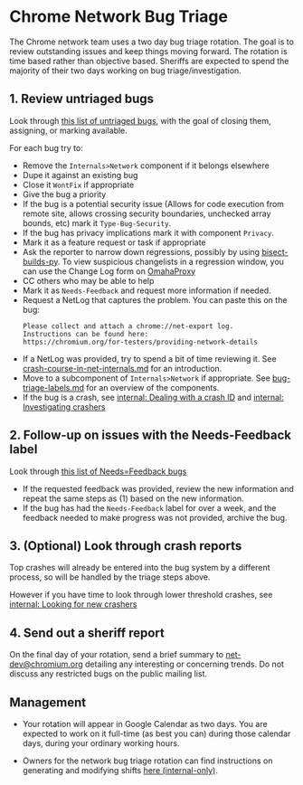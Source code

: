 # Chrome Network Bug Triage

The Chrome network team uses a two day bug triage rotation. The goal is to
review outstanding issues and keep things moving forward. The rotation is time
based rather than objective based. Sheriffs are expected to spend the majority
of their two days working on bug triage/investigation.

## 1. Review untriaged bugs

Look through [this list of untriaged
bugs](https://bugs.chromium.org/p/chromium/issues/list?q=component%3AInternals%3ENetwork%20status%3Aunconfirmed%2Cuntriaged%20-component%3AInternals%3ENetwork%3ECookies%20-component%3AInternals%3ENetwork%3EDNS%20-component%3AInternals%3ENetwork%3ECookies%20-component%3AInternals%3ENetwork%3ECertificate%20-component%3AInternals%3ENetwork%3EReportingAndNEL%20-component%3AInternals%3ENetwork%3EDataUse%20-component%3AInternals%3ENetwork%3EEV%20-component%3AInternals%3ENetwork%3EDataProxy%20-component%3AInternals%3ENetwork%3ECertTrans%20-component%3AInternals%3ENetwork%3ENetworkQuality%20-component%3AInternals%3ENetwork%3EDoH%20-component%3AInternals%3ENetwork%3ENetInfo%20-component%3AOS%3ESystems%3ENetwork&sort=pri%20-opened),
with the goal of closing them, assigning, or marking available.

For each bug try to:

* Remove the `Internals>Network` component if it belongs elsewhere
* Dupe it against an existing bug
* Close it `WontFix` if appropriate
* Give the bug a priority
* If the bug is a potential security issue (Allows for code execution from remote
  site, allows crossing security boundaries, unchecked array bounds, etc) mark
  it `Type-Bug-Security`.
* If the bug has privacy implications mark it with component `Privacy`.
* Mark it as a feature request or task if appropriate
* Ask the reporter to narrow down regressions, possibly by using
  [bisect-builds-py](https://www.chromium.org/developers/bisect-builds-py). To
  view suspicious changelists in a regression window, you can use the Change Log
  form on [OmahaProxy](https://omahaproxy.appspot.com/)
* CC others who may be able to help
* Mark it as `Needs-Feedback` and request more information if needed.
* Request a NetLog that captures the problem. You can paste this on the bug:
  ```
  Please collect and attach a chrome://net-export log.
  Instructions can be found here:
  https://chromium.org/for-testers/providing-network-details
  ```
* If a NetLog was provided, try to spend a bit of time reviewing it. See
  [crash-course-in-net-internals.md](crash-course-in-net-internals.md) for an
  introduction.
* Move to a subcomponent of `Internals>Network` if appropriate. See
  [bug-triage-labels.md](bug-triage-labels.md) for an overview of the components.
* If the bug is a crash, see [internal: Dealing with a crash
  ID](https://goto.google.com/network_triage_internal#dealing-with-a-crash-id)
and [internal: Investigating
crashers](https://goto.google.com/network_triage_internal#investigating-crashers)

## 2. Follow-up on issues with the Needs-Feedback label

Look through [this list of Needs=Feedback
bugs](https://bugs.chromium.org/p/chromium/issues/list?q=component%3AInternals%3ENetwork%20Needs%3DFeedback%20-component%3AInternals%3ENetwork%3ECookies%20-component%3AInternals%3ENetwork%3EDNS%20-component%3AInternals%3ENetwork%3ECookies%20-component%3AInternals%3ENetwork%3ECertificate%20-component%3AInternals%3ENetwork%3EReportingAndNEL%20-component%3AInternals%3ENetwork%3EDataUse%20-component%3AInternals%3ENetwork%3EEV%20-component%3AInternals%3ENetwork%3EDataProxy%20-component%3AInternals%3ENetwork%3ECertTrans%20-component%3AInternals%3ENetwork%3ENetworkQuality%20-component%3AInternals%3ENetwork%3EDoH%20-component%3AInternals%3ENetwork%3ENetInfo%20-component%3AOS%3ESystems%3ENetwork&sort=pri%20-modified)

* If the requested feedback was provided, review the new information and repeat
  the same steps as (1) based on the new information.
* If the bug has had the `Needs-Feedback` label for over a week, and the
  feedback needed to make progress was not provided, archive the bug.

## 3. (Optional) Look through crash reports

Top crashes will already be entered into the bug system by a different process,
so will be handled by the triage steps above.

However if you have time to look through lower threshold crashes, see
[internal: Looking for new crashers](https://goto.google.com/network_triage_internal#looking-for-new-crashers)

## 4. Send out a sheriff report

On the final day of your rotation, send a brief summary to net-dev@chromium.org
detailing any interesting or concerning trends. Do not discuss any restricted
bugs on the public mailing list.

## Management

* Your rotation will appear in Google Calendar as two days. You are expected to
  work on it full-time (as best you can) during those calendar days, during your
  ordinary working hours.

* Owners for the network bug triage rotation can find instructions on
generating and modifying shifts
[here (internal-only)](https://goto.google.com/pflvb).

